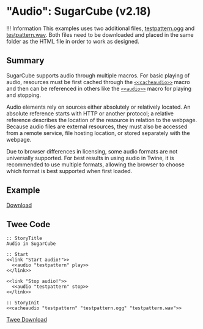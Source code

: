 # "Audio": SugarCube (v2.18)

!!! Information
    This examples uses two additional files, [testpattern.ogg](testpattern.ogg) and [testpattern.wav](testpattern.wav). Both files need to be downloaded and placed in the same folder as the HTML file in order to work as designed.

## Summary

SugarCube supports audio through multiple macros. For basic playing of audio, resources must be first cached through the [`<<cacheaudio>>`](http://www.motoslave.net/sugarcube/2/docs/macros.html#macros-cacheaudio) macro and then can be referenced in others like the [`<<audio>>`](http://www.motoslave.net/sugarcube/2/docs/macros.html#macros-audio) macro for playing and stopping.

Audio elements rely on sources either absolutely or relatively located. An absolute reference starts with HTTP or another protocol; a relative reference describes the location of the resource in relation to the webpage. Because audio files are external resources, they must also be accessed from a remote service, file hosting location, or stored separately with the webpage.

Due to browser differences in licensing, some audio formats are not universally supported. For best results in using audio in Twine, it is recommended to use multiple formats, allowing the browser to choose which format is best supported when first loaded.

## Example

[Download](sugarcube_audio_example.html)

## Twee Code

```twee
:: StoryTitle
Audio in SugarCube

:: Start
<<link "Start audio!">>
  <<audio "testpattern" play>>
<</link>>

<<link "Stop audio!">>
  <<audio "testpattern" stop>>
<</link>>

:: StoryInit
<<cacheaudio "testpattern" "testpattern.ogg" "testpattern.wav">>
```

[Twee Download](sugarcube_audio_twee.txt)
